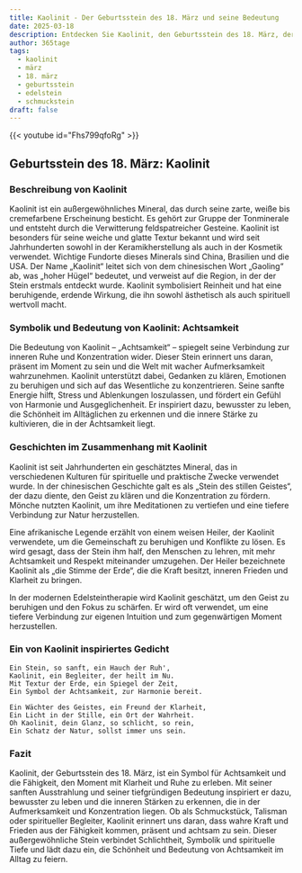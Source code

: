 ```yaml
---
title: Kaolinit - Der Geburtsstein des 18. März und seine Bedeutung
date: 2025-03-18
description: Entdecken Sie Kaolinit, den Geburtsstein des 18. März, der Achtsamkeit symbolisiert. Seine Symbolik und Geschichte werden Sie inspirieren.
author: 365tage
tags:
  - kaolinit
  - märz
  - 18. märz
  - geburtsstein
  - edelstein
  - schmuckstein
draft: false
---
```


{{< youtube id="Fhs799qfoRg" >}}

## Geburtsstein des 18. März: Kaolinit

### Beschreibung von Kaolinit

Kaolinit ist ein außergewöhnliches Mineral, das durch seine zarte, weiße bis cremefarbene Erscheinung besticht. Es gehört zur Gruppe der Tonminerale und entsteht durch die Verwitterung feldspatreicher Gesteine. Kaolinit ist besonders für seine weiche und glatte Textur bekannt und wird seit Jahrhunderten sowohl in der Keramikherstellung als auch in der Kosmetik verwendet. Wichtige Fundorte dieses Minerals sind China, Brasilien und die USA. Der Name „Kaolinit“ leitet sich von dem chinesischen Wort „Gaoling“ ab, was „hoher Hügel“ bedeutet, und verweist auf die Region, in der der Stein erstmals entdeckt wurde. Kaolinit symbolisiert Reinheit und hat eine beruhigende, erdende Wirkung, die ihn sowohl ästhetisch als auch spirituell wertvoll macht.

### Symbolik und Bedeutung von Kaolinit: Achtsamkeit

Die Bedeutung von Kaolinit – „Achtsamkeit“ – spiegelt seine Verbindung zur inneren Ruhe und Konzentration wider. Dieser Stein erinnert uns daran, präsent im Moment zu sein und die Welt mit wacher Aufmerksamkeit wahrzunehmen. Kaolinit unterstützt dabei, Gedanken zu klären, Emotionen zu beruhigen und sich auf das Wesentliche zu konzentrieren. Seine sanfte Energie hilft, Stress und Ablenkungen loszulassen, und fördert ein Gefühl von Harmonie und Ausgeglichenheit. Er inspiriert dazu, bewusster zu leben, die Schönheit im Alltäglichen zu erkennen und die innere Stärke zu kultivieren, die in der Achtsamkeit liegt.

### Geschichten im Zusammenhang mit Kaolinit

Kaolinit ist seit Jahrhunderten ein geschätztes Mineral, das in verschiedenen Kulturen für spirituelle und praktische Zwecke verwendet wurde. In der chinesischen Geschichte galt es als „Stein des stillen Geistes“, der dazu diente, den Geist zu klären und die Konzentration zu fördern. Mönche nutzten Kaolinit, um ihre Meditationen zu vertiefen und eine tiefere Verbindung zur Natur herzustellen.

Eine afrikanische Legende erzählt von einem weisen Heiler, der Kaolinit verwendete, um die Gemeinschaft zu beruhigen und Konflikte zu lösen. Es wird gesagt, dass der Stein ihm half, den Menschen zu lehren, mit mehr Achtsamkeit und Respekt miteinander umzugehen. Der Heiler bezeichnete Kaolinit als „die Stimme der Erde“, die die Kraft besitzt, inneren Frieden und Klarheit zu bringen.

In der modernen Edelsteintherapie wird Kaolinit geschätzt, um den Geist zu beruhigen und den Fokus zu schärfen. Er wird oft verwendet, um eine tiefere Verbindung zur eigenen Intuition und zum gegenwärtigen Moment herzustellen.

### Ein von Kaolinit inspiriertes Gedicht

```
Ein Stein, so sanft, ein Hauch der Ruh',  
Kaolinit, ein Begleiter, der heilt im Nu.  
Mit Textur der Erde, ein Spiegel der Zeit,  
Ein Symbol der Achtsamkeit, zur Harmonie bereit.  

Ein Wächter des Geistes, ein Freund der Klarheit,  
Ein Licht in der Stille, ein Ort der Wahrheit.  
Oh Kaolinit, dein Glanz, so schlicht, so rein,  
Ein Schatz der Natur, sollst immer uns sein.  
```

### Fazit

Kaolinit, der Geburtsstein des 18. März, ist ein Symbol für Achtsamkeit und die Fähigkeit, den Moment mit Klarheit und Ruhe zu erleben. Mit seiner sanften Ausstrahlung und seiner tiefgründigen Bedeutung inspiriert er dazu, bewusster zu leben und die inneren Stärken zu erkennen, die in der Aufmerksamkeit und Konzentration liegen. Ob als Schmuckstück, Talisman oder spiritueller Begleiter, Kaolinit erinnert uns daran, dass wahre Kraft und Frieden aus der Fähigkeit kommen, präsent und achtsam zu sein. Dieser außergewöhnliche Stein verbindet Schlichtheit, Symbolik und spirituelle Tiefe und lädt dazu ein, die Schönheit und Bedeutung von Achtsamkeit im Alltag zu feiern.